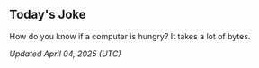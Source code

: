 ## Today's Joke
How do you know if a computer is hungry? It takes a lot of bytes.

*Updated April 04, 2025 (UTC)*
